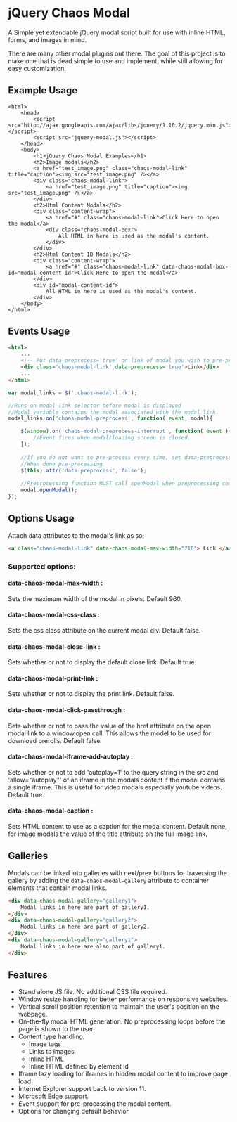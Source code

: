jQuery Chaos Modal
==================

A Simple yet extendable jQuery modal script built for use with inline HTML, forms, and images in mind.

There are many other modal plugins out there. The goal of this project is to make one that is dead simple to use and implement, while still allowing for easy customization.

Example Usage
-------------

```
<html>
	<head>
		<script src="http://ajax.googleapis.com/ajax/libs/jquery/1.10.2/jquery.min.js"></script>
		<script src="jquery-modal.js"></script>
	</head>
	<body>
		<h1>jQuery Chaos Modal Examples</h1>
		<h2>Image modals</h2>
		<a href="test_image.png" class="chaos-modal-link" title="caption"><img src="test_image.png" /></a>
		<div class="chaos-modal-link">
			<a href="test_image.png" title="caption"><img src="test_image.png" /></a>
		</div>
		<h2>Html Content Modals</h2>
		<div class="content-wrap">
			<a href="#" class="chaos-modal-link">Click Here to open the modal</a>
			<div class="chaos-modal-box">
				All HTML in here is used as the modal's content.
			</div>
		</div>
		<h2>Html Content ID Modals</h2>
		<div class="content-wrap">
			<a href="#" class="chaos-modal-link" data-chaos-modal-box-id="modal-content-id">Click Here to open the modal</a>
		</div>
		<div id="modal-content-id">
			All HTML in here is used as the modal's content.
		</div>
	</body>
</html>
```

Events Usage
----------------
```html
<html>
	...
	<!-- Put data-preprocess='true' on link of modal you wish to pre-process -->
	<div class='chaos-modal-link' data-preprocess='true'>Link</div>
	...
</html>
```

```javascript
var modal_links = $('.chaos-modal-link');

//Runs on modal link selector before modal is displayed
//Modal variable contains the modal associated with the modal link.
modal_links.on('chaos-modal-preprocess', function( event, modal){

	$(window).on('chaos-modal-preprocess-interrupt', function( event ){
		//Event fires when modal/loading screen is closed.
	});
	
	//If you do not want to pre-process every time, set data-preprocess to false
	//When done pre-processing
	$(this).attr('data-preprocess','false');
	
	//Preprocessing function MUST call openModal when preprocessing complete
	modal.openModal();
});
```

Options Usage
----------------
Attach data attributes to the modal's link as so;

```html
<a class="chaos-modal-link" data-chaos-modal-max-width="710"> Link </a>

```

### Supported options:
#### data-chaos-modal-max-width : 
Sets the maximum width of the modal in pixels. Default 960.
#### data-chaos-modal-css-class : 
Sets the css class attribute on the current modal div. Default false.
#### data-chaos-modal-close-link : 
Sets whether or not to display the default close link. Default true.
#### data-chaos-modal-print-link : 
Sets whether or not to display the print link. Default false.
#### data-chaos-modal-click-passthrough : 
Sets whether or not to pass the value of the href attribute on the open modal link to a window.open call. This allows the model to be used for download prerolls. Default false.
#### data-chaos-modal-iframe-add-autoplay :
Sets whether or not to add 'autoplay=1' to the query string in the src and 'allow="autoplay"' of an iframe in the modals content if the modal contains a single iframe. This is useful for video modals especially youtube videos. Default true.
#### data-chaos-modal-caption :
Sets HTML content to use as a caption for the modal content. Default none, for image modals the value of the title attribute on the full image link.

Galleries
----------------
Modals can be linked into galleries with next/prev buttons for traversing the gallery by adding the ```data-chaos-modal-gallery``` attribute to container elements that contain modal links.
```html
<div data-chaos-modal-gallery="gallery1">
	Modal links in here are part of gallery1.
</div>
<div data-chaos-modal-gallery="gallery2">
	Modal links in here are part of gallery2.
</div>
<div data-chaos-modal-gallery="gallery1">
	Modal links in here are also part of gallery1.
</div>
```

Features
--------

* Stand alone JS file. No additional CSS file required.
* Window resize handling for better performance on responsive websites.
* Vertical scroll position retention to maintain the user's position on the webpage.
* On-the-fly modal HTML generation. No preprocessing loops before the page is shown to the user.
* Content type handling:
	* Image tags
	* Links to images
	* Inline HTML
	* Inline HTML defined by element id
* Iframe lazy loading for iframes in hidden modal content to improve page load.
* Internet Explorer support back to version 11.
* Microsoft Edge support.
* Event support for pre-processing the modal content.
* Options for changing default behavior.
